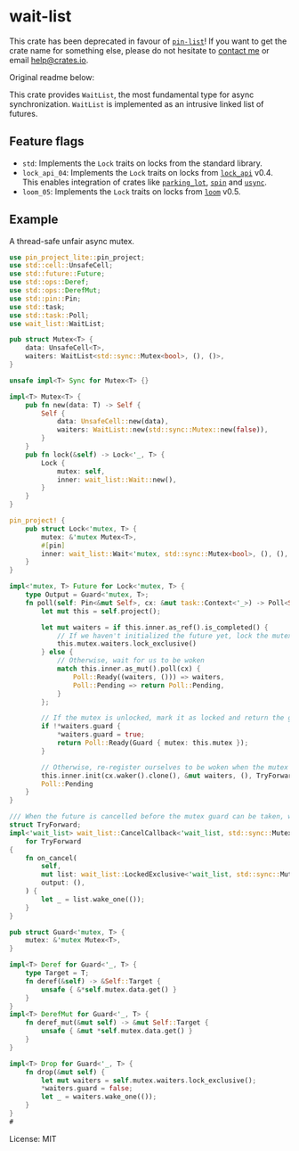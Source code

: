 # wait-list

This crate has been deprecated in favour of [`pin-list`](https://docs.rs/pin-list)!
If you want to get the crate name for something else, please do not hesitate to [contact me] or
email <help@crates.io>.

[contact me]: https://sabrinajewson.org/

Original readme below:

This crate provides `WaitList`, the most fundamental type for async synchronization. `WaitList`
is implemented as an intrusive linked list of futures.

## Feature flags

- `std`: Implements the `Lock` traits on locks from the standard library.
- `lock_api_04`: Implements the `Lock` traits on locks from [`lock_api`] v0.4. This enables
integration of crates like [`parking_lot`], [`spin`] and [`usync`].
- `loom_05`: Implements the `Lock` traits on locks from [`loom`] v0.5.

## Example

A thread-safe unfair async mutex.

```rust
use pin_project_lite::pin_project;
use std::cell::UnsafeCell;
use std::future::Future;
use std::ops::Deref;
use std::ops::DerefMut;
use std::pin::Pin;
use std::task;
use std::task::Poll;
use wait_list::WaitList;

pub struct Mutex<T> {
    data: UnsafeCell<T>,
    waiters: WaitList<std::sync::Mutex<bool>, (), ()>,
}

unsafe impl<T> Sync for Mutex<T> {}

impl<T> Mutex<T> {
    pub fn new(data: T) -> Self {
        Self {
            data: UnsafeCell::new(data),
            waiters: WaitList::new(std::sync::Mutex::new(false)),
        }
    }
    pub fn lock(&self) -> Lock<'_, T> {
        Lock {
            mutex: self,
            inner: wait_list::Wait::new(),
        }
    }
}

pin_project! {
    pub struct Lock<'mutex, T> {
        mutex: &'mutex Mutex<T>,
        #[pin]
        inner: wait_list::Wait<'mutex, std::sync::Mutex<bool>, (), (), TryForward>,
    }
}

impl<'mutex, T> Future for Lock<'mutex, T> {
    type Output = Guard<'mutex, T>;
    fn poll(self: Pin<&mut Self>, cx: &mut task::Context<'_>) -> Poll<Self::Output> {
        let mut this = self.project();

        let mut waiters = if this.inner.as_ref().is_completed() {
            // If we haven't initialized the future yet, lock the mutex for the first time
            this.mutex.waiters.lock_exclusive()
        } else {
            // Otherwise, wait for us to be woken
            match this.inner.as_mut().poll(cx) {
                Poll::Ready((waiters, ())) => waiters,
                Poll::Pending => return Poll::Pending,
            }
        };

        // If the mutex is unlocked, mark it as locked and return the guard
        if !*waiters.guard {
            *waiters.guard = true;
            return Poll::Ready(Guard { mutex: this.mutex });
        }

        // Otherwise, re-register ourselves to be woken when the mutex is unlocked again
        this.inner.init(cx.waker().clone(), &mut waiters, (), TryForward);
        Poll::Pending
    }
}

/// When the future is cancelled before the mutex guard can be taken, wake up the next waiter.
struct TryForward;
impl<'wait_list> wait_list::CancelCallback<'wait_list, std::sync::Mutex<bool>, (), ()>
    for TryForward
{
    fn on_cancel(
        self,
        mut list: wait_list::LockedExclusive<'wait_list, std::sync::Mutex<bool>, (), ()>,
        output: (),
    ) {
        let _ = list.wake_one(());
    }
}

pub struct Guard<'mutex, T> {
    mutex: &'mutex Mutex<T>,
}

impl<T> Deref for Guard<'_, T> {
    type Target = T;
    fn deref(&self) -> &Self::Target {
        unsafe { &*self.mutex.data.get() }
    }
}
impl<T> DerefMut for Guard<'_, T> {
    fn deref_mut(&mut self) -> &mut Self::Target {
        unsafe { &mut *self.mutex.data.get() }
    }
}

impl<T> Drop for Guard<'_, T> {
    fn drop(&mut self) {
        let mut waiters = self.mutex.waiters.lock_exclusive();
        *waiters.guard = false;
        let _ = waiters.wake_one(());
    }
}
#
```

[`lock_api`]: https://docs.rs/lock_api
[`parking_lot`]: https://docs.rs/parking_lot
[`spin`]: https://docs.rs/spin
[`usync`]: https://docs.rs/usync
[`loom`]: https://docs.rs/loom

License: MIT
